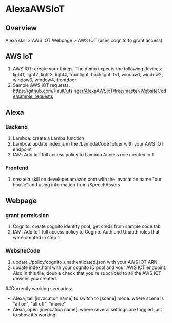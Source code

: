 # AlexaAWSIoT

## Overview
Alexa skill > AWS IOT
Webpage > AWS IOT (uses cognito to grant access)


## AWS IoT
1. AWS IOT: create your things. The demo expects the following devices: light1, light2, light3, light4, frontlight, backlight, tv1, window1, window2, window3, window4, frontdoor.
2. Sample AWS IOT requests: https://github.com/PaulCutsinger/AlexaAWSIoT/tree/master/WebsiteCode/sample_requests

## Alexa 
### Backend
1. Lambda: create a Lamba function
2. Lambda: update index.js in the /LambdaCode folder with your AWS IOT endpoint
3. IAM: Add IoT full access policy to Lambda Access role created in 1

### Frontend
1. create a skill on developer.amazon.com with the invocation name "our house" and using information from /SpeechAssets

## Webpage
### grant permission
1. Cognito: create cognito identity pool, get creds from sample code tab
2. IAM: Add IoT full access policy to Cognito Auth and Unauth roles that were created in step 1
### WebsiteCode
1. update ./policy/cognito_unathenticated.json with your AWS IOT ARN
2. update index.html with your cognito ID pool and your AWS IOT endpoint. Also in this file, double check that you're subcribed to all the AWS IOT devices you created.

##Currently working scenarios: 
   * Alexa, tell [invocation name] to switch to [scene] mode. where scene is "all on", "all off", "movie"
   * Alexa, open [invocation name]. where several settings are toggled just to show it's working.
